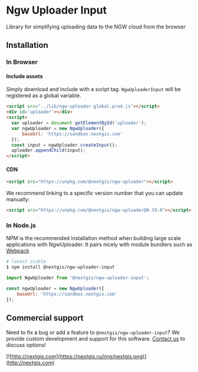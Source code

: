 # Ngw Uploader Input

Library for simplifying uploading data to the NGW cloud from the browser

## Installation

### In Browser

#### Include assets

Simply download and include with a script tag. `NgwUploaderInput` will be registered as a global variable.

```html
<script src="../lib/ngw-uploader.global.prod.js"></script>
<div id='uploader'></div>
<script>
  var uploader = document.getElementById('uploader');
  var ngwUploader = new NgwUploader({
      baseUrl: 'https://sandbox.nextgis.com'
  });
  const input = ngwUploader.createInput();
  uploader.appendChild(input);
</script>
```

#### CDN

```html
<script src="https://unpkg.com/@nextgis/ngw-uploader"></script>
```

We recommend linking to a specific version number that you can update manually:

```html
<script src="https://unpkg.com/@nextgis/ngw-uploader@0.19.0"></script>
```

### In Node.js

NPM is the recommended installation method when building large scale applications with NgwUploader. It pairs nicely with module bundlers such as [Webpack](https://webpack.js.org/)

```bash
# latest stable
$ npm install @nextgis/ngw-uploader-input
```

```javascript
import NgwUploader from '@nextgis/ngw-uploader-input';

const ngwUploader = new NgwUploader({
    baseUrl: 'https://sandbox.nextgis.com'
});

```

## Commercial support

Need to fix a bug or add a feature to `@nextgis/ngw-uploader-input`? We provide custom development and support for this software. [Contact us](http://nextgis.com/contact/) to discuss options!

[![http://nextgis.com](https://nextgis.ru/img/nextgis.png)](http://nextgis.com)
